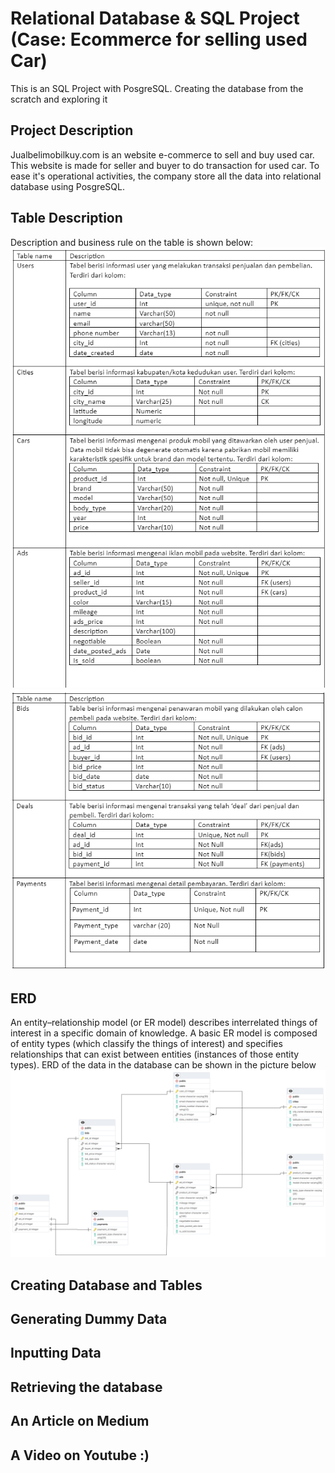# Relational Database & SQL Project (Case: Ecommerce for selling used Car)
This is an SQL Project with PosgreSQL. Creating the database from the scratch and exploring it
## Project Description
Jualbelimobilkuy.com is an website e-commerce to sell and buy used car. This website is made for seller and buyer to do transaction for used car. To ease it's operational activities, the company store all the data into relational database using PosgreSQL. 
## Table Description
Description and business rule on the table is shown below:
![](image/Table_desc_1.png)
![](image/Table_desc_2.png)
## ERD
An entity–relationship model (or ER model) describes interrelated things of interest in a specific domain of knowledge. A basic ER model is composed of entity types (which classify the things of interest) and specifies relationships that can exist between entities (instances of those entity types). ERD of the data in the database can be shown in the picture below
![](image/ERD.png)

## Creating Database and Tables

## Generating Dummy Data

## Inputting Data

## Retrieving the database

## An Article on Medium

## A Video on Youtube :)
